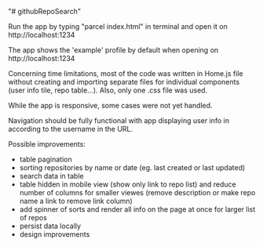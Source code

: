 "# githubRepoSearch" 

Run the app by typing "parcel index.html" in terminal and open it on http://localhost:1234

The app shows the 'example' profile by default when opening on http://localhost:1234

Concerning time limitations, most of the code was written in Home.js file without creating and importing separate files for individual components (user info tile, repo table...). Also, only one .css file was used.

While the app is responsive, some cases were not yet handled.

Navigation should be fully functional with app displaying user info in according to the username in the URL.

Possible improvements:
- table pagination
- sorting repositories by name or date (eg. last created or last updated)
- search data in table
- table hidden in mobile view (show only link to repo list) and reduce number of columns for smaller viewes (remove description or make repo name a link to remove link column)
- add spinner of sorts and render all info on the page at once for larger list of repos
- persist data locally
- design improvements
